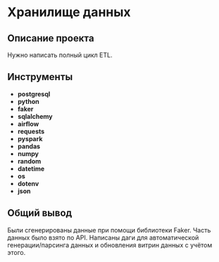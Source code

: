 # Хранилище данных

## Описание проекта

Нужно написать полный цикл ETL.



## Инструменты

- **postgresql**
- **python**
- **faker**
- **sqlalchemy**
- **airflow**
- **requests**
- **pyspark**
- **pandas**
- **numpy**
- **random**
- **datetime**
- **os**
- **dotenv**
- **json**

## Общий вывод

Были сгенерированы данные при помощи библиотеки Faker. Часть данных было взято по API. Написаны даги для автоматической генерации/парсинга данных и обновления витрин данных с учётом этого.
